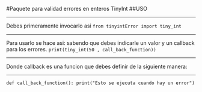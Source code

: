 #Paquete para validad errores en enteros TinyInt
##USO
***
Debes primeramente invocarlo asi `from tinyintError import tiny_int`
***
Para usarlo se hace asi: sabendo que debes indicarle un valor y un callback para los errores. `print(tiny_int(50 , call_back_function))`
***
Donde callback es una funcion que debes definir de la siguiente manera:
***
`def call_back_function():
	print("Esto se ejecuta cuando hay un error")`